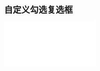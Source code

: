 # 自定义勾选复选框

<iframe src="//player.bilibili.com/player.html?aid=289030544&bvid=BV1gf4y1r7ef&cid=294233518&page=1" scrolling="no" border="0" frameborder="no" framespacing="0" allowfullscreen="true"> </iframe>
